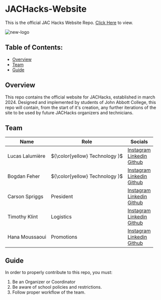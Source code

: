 # JACHacks-Website
This is the official JAC Hacks Website Repo.
[Click Here](https://jachacks.pages.dev/) to view.

![new-logo](https://github.com/JACHacks/JACHacks-Website/assets/111912000/0d1cd43c-d7c9-47aa-9018-c924f6805077)


## Table of Contents:
 - [Overview](#overview)
 - [Team](#team)
 - [Guide](#guide)

   
## Overview
This repo contains the official website for JACHacks, established in march 2024. Designed and implemented by students of John Abbott College, this repo will contain, from the start of it's creation, any further iterations of the site to be used by future JACHacks organizers and technicians.
<br>

## Team
| Name         | Role                                                                                            | Socials                                                                                                                                                      |
|-------------------|-------------------------------------------------------------------------------------------------------------|------------------------------------------------------------------------------------------------------------------------------------------------------------|
| Lucas Lalumière             | ${\color{yellow}   Technology  }$ |  [Instagram](https://jachacks.pages.dev/) <br>  [Linkedin](https://jachacks.pages.dev/)  <br> [Github](https://jachacks.pages.dev/)           |
| Bogdan Feher           |  ${\color{yellow}   Technology  }$ |  [Instagram](https://jachacks.pages.dev/) <br>  [Linkedin](https://jachacks.pages.dev/)  <br> [Github](https://jachacks.pages.dev/)           |
| Carson Spriggs           |  President |  [Instagram](https://jachacks.pages.dev/) <br>  [Linkedin](https://jachacks.pages.dev/)  <br> [Github](https://jachacks.pages.dev/)           |                   |
| Timothy Klint   |  Logistics |  [Instagram](https://jachacks.pages.dev/) <br>  [Linkedin](https://jachacks.pages.dev/)  <br> [Github](https://jachacks.pages.dev/)           |
| Hana Moussaoui|  Promotions |  [Instagram](https://jachacks.pages.dev/) <br>  [Linkedin](https://jachacks.pages.dev/)  <br> [Github](https://jachacks.pages.dev/)           |

## Guide

In order to properly contribute to this repo, you must:
1. Be an Organizer or Coordinator
2. Be aware of school policies and restrictions.
3. Follow proper workflow of the team.
